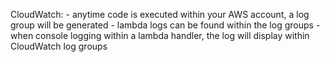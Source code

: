 CloudWatch:
    - anytime code is executed within your AWS account, a log group will be generated
    - lambda logs can be found within the log groups
    - when console logging within a lambda handler, the log will display within CloudWatch log groups